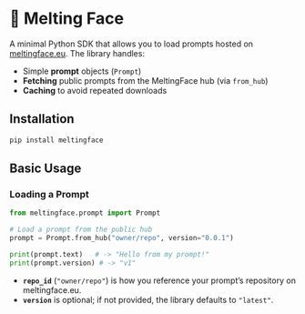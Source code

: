 # 🫠 Melting Face

A minimal Python SDK that allows you to load prompts hosted on [meltingface.eu](https://meltingface.eu). The library handles:

- Simple **prompt** objects (`Prompt`)  
- **Fetching** public prompts from the MeltingFace hub (via `from_hub`)  
- **Caching** to avoid repeated downloads  

## Installation

```bash
pip install meltingface
```

## Basic Usage

### Loading a Prompt

```python
from meltingface.prompt import Prompt

# Load a prompt from the public hub
prompt = Prompt.from_hub("owner/repo", version="0.0.1")

print(prompt.text)   # -> "Hello from my prompt!"
print(prompt.version) # -> "v1"
```

- **`repo_id`** (`"owner/repo"`) is how you reference your prompt’s repository on meltingface.eu.
- **`version`** is optional; if not provided, the library defaults to `"latest"`.
